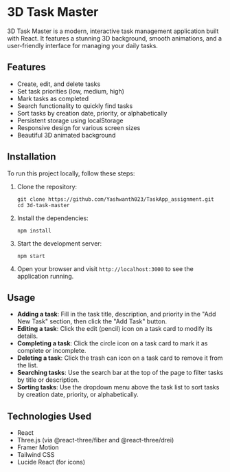 # 3D Task Master

3D Task Master is a modern, interactive task management application built with React. It features a stunning 3D background, smooth animations, and a user-friendly interface for managing your daily tasks.

## Features

- Create, edit, and delete tasks
- Set task priorities (low, medium, high)
- Mark tasks as completed
- Search functionality to quickly find tasks
- Sort tasks by creation date, priority, or alphabetically
- Persistent storage using localStorage
- Responsive design for various screen sizes
- Beautiful 3D animated background

## Installation

To run this project locally, follow these steps:

1. Clone the repository:
   ```
   git clone https://github.com/Yashwanth023/TaskApp_assignment.git
   cd 3d-task-master
   ```

2. Install the dependencies:
   ```
   npm install
   ```

3. Start the development server:
   ```
   npm start
   ```

4. Open your browser and visit `http://localhost:3000` to see the application running.

## Usage

- **Adding a task**: Fill in the task title, description, and priority in the "Add New Task" section, then click the "Add Task" button.
- **Editing a task**: Click the edit (pencil) icon on a task card to modify its details.
- **Completing a task**: Click the circle icon on a task card to mark it as complete or incomplete.
- **Deleting a task**: Click the trash can icon on a task card to remove it from the list.
- **Searching tasks**: Use the search bar at the top of the page to filter tasks by title or description.
- **Sorting tasks**: Use the dropdown menu above the task list to sort tasks by creation date, priority, or alphabetically.

## Technologies Used

- React
- Three.js (via @react-three/fiber and @react-three/drei)
- Framer Motion
- Tailwind CSS
- Lucide React (for icons)

